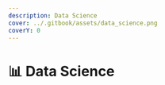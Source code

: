 ```yaml
---
description: Data Science
cover: ../.gitbook/assets/data_science.png
coverY: 0
---
```


# 📊 Data Science

